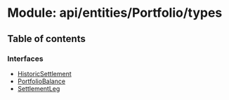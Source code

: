 # Module: api/entities/Portfolio/types

## Table of contents

### Interfaces

- [HistoricSettlement](../wiki/api.entities.Portfolio.types.HistoricSettlement)
- [PortfolioBalance](../wiki/api.entities.Portfolio.types.PortfolioBalance)
- [SettlementLeg](../wiki/api.entities.Portfolio.types.SettlementLeg)
